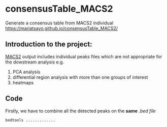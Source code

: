 # consensusTable_MACS2
Generate a consensus table from MACS2 individual https://mariatsayo.github.io/consensusTable_MACS2/

## Introduction to the project:
[MACS2](https://github.com/taoliu/MACS) output includes individual peaks files which are not appropriate for the dowstream analysis e.g.
1. PCA analysis
1. differential region analysis with more than one groups of interest
1. heatmaps

## Code
Firstly, we have to combine all the detected peaks on the **same** *.bed file*

` bedtools ............. ` 

